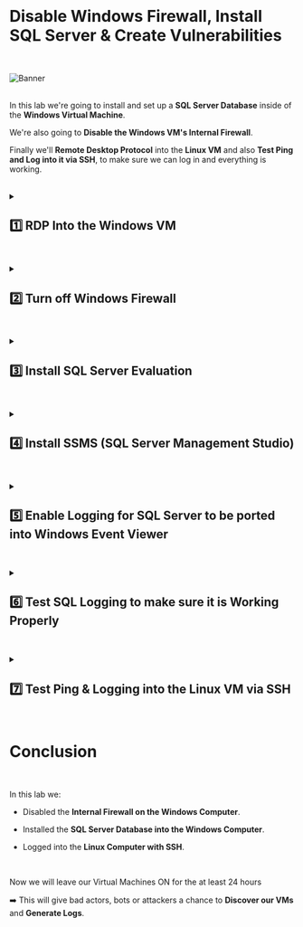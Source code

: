 <br>

# Disable Windows Firewall, Install SQL Server & Create Vulnerabilities

<br>


![Banner](https://github.com/user-attachments/assets/74cda7d0-a70b-4459-b53a-70078edb326f)
<br />
<br />

In this lab we're going to install and set up a **SQL Server Database** inside of the **Windows Virtual Machine**.

We're also going to **Disable the Windows VM's Internal Firewall**.

Finally we'll **Remote Desktop Protocol** into the **Linux VM** and also **Test Ping and Log into it via SSH**, to make sure we can log in and everything is working.

<br />

<details close> 
<summary> <h2> 1️⃣ RDP Into the Windows VM</h2> </summary>
<br>

The first step is to copy the **Public IP Address** of the ```windows-vm```

![azure portal](https://github.com/user-attachments/assets/ae6c81e4-19f9-4a1d-a825-1cd13475f40b)


Using the **Microsoft Remote Desktop** ➜ Remote into the VM using that IP Address and:

- Username: ```labuser```
- Password: ```Cyberlab123!```

![azure portal](https://github.com/user-attachments/assets/ebe1bc6f-f8d5-4e72-9c5c-f69ddb17eeea)

  </details>

<h2></h2>

<details close> 
<summary> <h2>2️⃣ Turn off Windows Firewall</h2> </summary>
<br>

> By **Turnning off the Firewall**, the Virtual Machine is essentially going to respond to ping requests and all sorts of traffic ➜ making it easier to be discovered on the internet by bad actors.
> 
> We have previously opened up the **NSG** (which in a sense is the **Azure Firewall**), but inside of the Operating System there's another **Firewall** ➜ so we're going to disable that.

<br>

Back in our Wondows Vm, the first thing to do is **Disable the Internal Windows Firewall**.

Inside the Windows Firewall ➜ click on **Windows Defender Firewall Properties**.

Then trun of the **Firewall State** for the **Domain**, **Private** and **Public Profiles**:

![azure portal](https://github.com/user-attachments/assets/1dd6b59f-32bf-4d3b-a833-1320712cb100)

![azure portal](https://github.com/user-attachments/assets/bfdc76ec-18df-4bb8-b333-4d751bc12819)

  </details>

<h2></h2>

<details close> 
<summary> <h2>3️⃣ Install SQL Server Evaluation</h2> </summary>
<br>

> We're going to use SQL Server as another component of our Honeynet that we can let attacker discover and try to hack into.
> 
> We're not actually going to do anything with SQL, we're not going to put any data in there, it's just going to serve as another Endpoint for people to attack and we're going to ghenerate logs with it.

<br>

You can **[Download SQL Server here](https://www.microsoft.com/en-us/evalcenter/evaluate-sql-server-2019)**

Download the EXE file and install it on the VM:

![azure portal](https://github.com/user-attachments/assets/cdfec461-080f-4c95-b1cf-642b9f51bbb8)

In this case we're going to **Download Media**:

![azure portal](https://github.com/user-attachments/assets/d7ada334-1027-4d79-96a6-64c0d3886a51)

We'll download an **ISO** and put it on the **Desktop**:

![azure portal](https://github.com/user-attachments/assets/102e4370-e867-4abe-b528-a7d06e25cbea)

After it's been downloaded, right-click the ISO file and click **Mount**:

![azure portal](https://github.com/user-attachments/assets/e09133dd-5867-4e4e-b119-f4ea8f37358c)

Look for the **SqlSetup** on your PC and then actaully install SQL by clicking on the **setup** file:

![azure portal](https://github.com/user-attachments/assets/3adff4a4-f948-40c4-a01b-23a1c164d9a8)

Afte the SQL setup opens, just click **Instalation** and then **New SQL Server stand-alone installation**:

![azure portal](https://github.com/user-attachments/assets/b9aa18d0-f3bb-405d-a874-d64c149c1a59)

Accept the "license terms" and click "Next" until reaching the **Feature Selection** Tab where you want to tick the ☑ **Database Engine Services** check box:

We'll use ***Mixed Mode for SQL Server Authentication and Windows Authentication***:

By default SQL Server can have an admin account called **"sa"** (for system administrator), so we'll set up the password for this:

- Username: ```sa``` (default)
- Password: ```Cyberlab123!```

We'll also **Add the Current Windows User** ➜ which will make our User ```labuser``` able to **Authenticate and Log Into our SQL instance**.

Click on **"Add Current User"** and it will add the current user ```labuser``` as well

![azure portal](https://github.com/user-attachments/assets/f608f98f-3ae9-4a95-9248-303ef2bfc368)

![azure portal](https://github.com/user-attachments/assets/e4fee95e-257a-4fee-8964-72233b722581)

After all that > when you reach the **"Ready to Install"** Tab ➜ click **"Install"**

![azure portal](https://github.com/user-attachments/assets/d6e5c9f1-5cee-4674-ad90-d2536c0e416a)

  </details>

<h2></h2>

<details close> 
<summary> <h2>4️⃣ Install SSMS (SQL Server Management Studio)</h2> </summary>
<br>

> The next thing we're going to do is install **SQL Server Management Studio**.
> 
> This is just an app that essentially let's us log into **SQL Server Database** and visualize things.
> 
> Basically we're going to use SSMS to attempt to log in and **Generate Logs** or **Failure to Authenticate Logs**.

<br>

You can **[Download SSMS here](https://learn.microsoft.com/en-us/sql/ssms/download-sql-server-management-studio-ssms)**

Open the **SSMS Setup ENU exe** File, install it and Restart the Vm:

  ![VM create](https://github.com/user-attachments/assets/94201855-f435-4f9d-b72a-f7087b645024)

  ![VM create](https://github.com/user-attachments/assets/d10649b8-8398-4812-95ca-da4cb2066b68)


>   <details close> 
>   
> **<summary> 💡 Note</summary>**
> 
> Again this is just an App that let's us connect to our SQL Database.
> 
> Because our Virtual Machine is completely exposed to the Internet: The NSG is wide open & the local Firewall is wide open ➜ theoretically anyone could attempt to connect to the SQL Database we just installed.
> 
> It doesn't have to be someone on the VM, it can be someone from anywhere worldwide, as long as they can access our VM's IP Address.
> 
>   </details>

<br>

  </details>

<h2></h2>
<details close>
  
<summary> <h2>5️⃣ Enable Logging for SQL Server to be ported into Windows Event Viewer</h2> </summary>
<br>

> The next thing we're going to do is **Enable Logging for SQL Server**, in order to send the logs to the **Windows Event Log**.
> 
> This part is a bit troublesome to do ➜ there's a few steps we have to do to **Enable Logging for SQL Server**.

<br>

You can **[Follow this Link to Write SQL Server Audit Events to the Security log](https://learn.microsoft.com/en-us/sql/relational-databases/security/auditing/write-sql-server-audit-events-to-the-security-log?view=sql-server-ver16)**

<br>

  <details close> 
  
**<summary> 📝 Summary</summary>**

We can view all the logs for the Windows VM through the **Event Viewer**.

  ![VM create](https://github.com/user-attachments/assets/4c18ad14-d3fb-4682-8db9-a57ab6afdef7)

For example if we go to Windows **Logs** > **Security** > click on one of the **Events / Logs** ➜ we can se the details: ***"An account was successfully logged on."***

Whenever someone fails a login, or has a succesful login ➜ that's going to be recorded in the **Event Viewer** and we can see it:

  ![VM create](https://github.com/user-attachments/assets/bb0cf8e2-5902-4583-ab4f-f64c46db7636)

<br>

> Basically what we're doing right now is set up the **SQL Server** ➜ so that when somebody **Fails to Authenticate** against it, we'll be able to see the logs for that in the **Event Viewer**
> 
> And to achieve that we first need to provide full permissions for the SQL Server service account to the registry hive (**Registry Editor**).
> 
> The **Windows Registry** is a place in the computer where we can make a lot of granular configurations to affect the way the OS behaves.

  </details>

<br>

<br>

First we're going to open the **Registry Editor**:

  ![VM create](https://github.com/user-attachments/assets/34f643ca-676c-475e-ac11-82810483ae7e)

Paste the following Registry path inside it (instead of browsing to it):

```HKEY_LOCAL_MACHINE\SYSTEM\CurrentControlSet\Services\EventLog\Security```

  ![VM create](https://github.com/user-attachments/assets/19e41d71-12c3-42d6-b192-7d82e5d6da0a)

Then we'll right-click the **Security** key > click on **Permissions** > then click on **"Add"**

  ![VM create](https://github.com/user-attachments/assets/79bad0cb-5d12-4773-a144-9ad8ae5f78f4)

Add the ```NETWORK SERVICE``` account to the permission > and thick the ☑ boxes for **"Full Control"** and **"Read"**

Click **"Apply"** and then **"OK"**:

  ![VM create](https://github.com/user-attachments/assets/8ea25590-1cb0-418a-8912-f448496031b2)

<h2></h2>

<br>

➡️ Now we'll **Enable Auditing from SQL Server**

From the Start menu > type **cmd** > right-click on **Command Prompt** and **Run as administrator**

  ![VM create](https://github.com/user-attachments/assets/a55c0a00-dc81-4835-9fc0-dcf11235e5c8)

Paste the following **statement** > press **"Enter"** > and you can see that the command was **successfully executed** ✔️

```auditpol /set /subcategory:"application generated" /success:enable /failure:enable```

<br>

  ![VM create](https://github.com/user-attachments/assets/cc8868c0-51e8-4b14-a426-4210ce78da95)

<h2></h2>

<br>

➡️ The next thing to do is **Open the SSMS** ➜ **Log Into It** ➜ and **Enable Auditing**.

  ![VM create](https://github.com/user-attachments/assets/362f6ee4-acfe-47fd-bc7d-24b94123fb84)

- To Connect to the SQL Server ➜  we can select **"SQL Server Authentication"** as the **Authetication** method.
- We'll use the **SQL Server system administrator credentials** we had set up earlier:

  - Username: ```sa```
  - Password: ```Cyberlab123!```

  ![VM create](https://github.com/user-attachments/assets/f8f0b5e9-446e-4cf3-9c38-5c306b2d0094)

Then we'll go to the **Properties** of the Server we just connected to > go to **"Login auditing"** > and check ◉ **Both failed and successful logins**

This way all the login attempts can be logged to the **Event Log**

  ![VM create](https://github.com/user-attachments/assets/80d51ce4-7e4c-4b12-a44c-7bad576327dc)

And finally we just have to **Restart** the Server ➜ right-click on the **windows-VM SQL Server** and click on **"Restart"**:

  ![VM create](https://github.com/user-attachments/assets/1b293515-03cb-4249-946b-cecfe017de5d)

  </details>

<h2></h2>

<details close> 
<summary> <h2>6️⃣ Test SQL Logging to make sure it is Working Properly</h2> </summary>
<br>

We'll now "attempt" to reconnect to the SQL Server **Intentionally Using a Wrong Password**:

  ![VM create](https://github.com/user-attachments/assets/bf302a15-8b56-486a-a355-b58bc15110ba)

  ![VM create](https://github.com/user-attachments/assets/85fbba3d-6c1b-4d9b-a806-114db7dcff9b)

Then close **SSMS** and open the **Event Viewer**.

Under the **Windows Logs** > **Application Log** ➜ ⚠️ this is where the **SQL Server Login Attempts** are going to be recorded.

You can see bellow the Event of the **Login failed** we intentionally generated using a Wrong Pasword:

  ![VM create](https://github.com/user-attachments/assets/0545a382-75c8-49d3-b0bb-4e42dc72ccaf)

✅ We can confirm that this is working properly.

<br>

  </details>

<h2></h2>

<details close> 
<summary> <h2>7️⃣ Test Ping & Logging into the Linux VM via SSH</h2> </summary>
<br>

> The next thing we have to do is Ping the Linux Virtual Machine ➜ make sure it is pingable:
> 
> We'll log into the Linux VM with Secure Shell (SSH) Protocol
>
> <br>
> 
>   <details close> 
>   
> **<summary> 💡 Note</summary>**
> 
> In our case here there's no Linux interface by default ➜ so when we log in to our VM we're just going to use a Command Line Interface.
> 
>   </details>

<br>

Back to the Azure Portal, we'll go to the ```linux-vm``` > copy the **Public IP Address**

  ![VM create](https://github.com/user-attachments/assets/1ae558bf-4af7-4140-85c0-7f137c39af38)

  ![VM create](https://github.com/user-attachments/assets/8e4a2035-4501-4f35-b4a0-7088302d8106)

- Then if you're running Windows ➜ open **Powershell**-
- But if you're running Mac ➜ open **Terminal**

We're going to attempt to ping our **Linux VM** > type in the **IP Address**:

  ![VM create](https://github.com/user-attachments/assets/28439036-1346-4ea0-b75e-77bb28b4dce6)

✅ We can confirm that we were able to successfully **Ping the Linux VM**:

  ![VM create](https://github.com/user-attachments/assets/cae7ee3d-74b6-41e4-8f2a-c41a920de014)

Now to SSH into the Virtual Machine, we have our ```linux-vm``` Username & Password:

- Username: ```labuser```
- Password: ```Cyberlab123!```

To connect into a machine with SSH we just type:

```commandline
ssh USERNAME@IPADDRESS
```
And then we press "Enter"

  ![VM create](https://github.com/user-attachments/assets/b4595e84-cf36-4adb-a3f8-17edd0736c1c)

<br>

>   <details close> 
>   
> **<summary> 💡 Note</summary>**
> 
> Then it'll ask us if we want to trust the certificate that the Virtual Machine is "offering" to establish the SSH connection:
> 
> - So we're just going to say **"Yes"** to it.
> 
>   ![VM create](https://github.com/user-attachments/assets/fd16cae4-cdfd-45c8-b0a3-d94a04c9677d)
> 
> Then we'll import the certification into our computer, and our computer will trust it ✔️
> 
>   </details>

<br>

Then we'll just have type in our **Password** for SSH to log into the **Linux VM**.

  ![VM create](https://github.com/user-attachments/assets/ca6184c9-ec12-4ad5-a494-12bc6ff65eb3)

You'll see that your prompt changed to **labuser@linux-vm**

  ![VM create](https://github.com/user-attachments/assets/377c3cba-a2c8-4044-93a4-fc8f37ea74d8)

To confirm you´re logged in you can:

- Type ```uname -a``` and it will tell you what Operating System it is running: **Linux**
- And you can also type ```id``` and it will tell you **labuser**

  ![VM create](https://github.com/user-attachments/assets/4563a1fd-44fb-4e6d-a373-418e987cd33a)

✅ This is how you know you were **Successfully Logged into the Linux VM**.

<br>

>  <details close> 
> 
> **<summary> 💡 Note</summary>**
> 
> We're not going to be doing much with this Linux VM in this lab ➜ it's just another Endpoint for people to attack
> 
> Later we'll intall something in the Linux Machine that will let us forward the Logs into our Log Repository.
> 
> But for now I just wanted to make sure it is running ➜ and it is ✔️
> 
>  </details>

<br>

<br>

  </details>

<br>

# Conclusion

<br>

In this lab we:

- Disabled the **Internal Firewall on the Windows Computer**.

- Installed the **SQL Server Database into the Windows Computer**.

- Logged into the **Linux Computer with SSH**.

<br />

Now we will leave our Virtual Machines ON for the at least 24 hours

➡️ This will give bad actors, bots or attackers a chance to **Discover our VMs** and **Generate Logs**.

 
<br />

<br />

<br />  

<br /> 

<br />

<br />  

<br /> 
 
